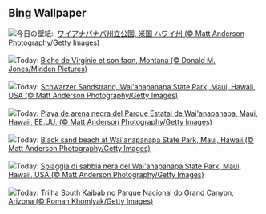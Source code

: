 ## Bing Wallpaper
![](https://www.bing.com/th?id=OHR.MauiBeach_JA-JP8405948672_UHD.jpg&w=1000)今日の壁紙: &nbsp;[ワイアナパナパ州立公園, 米国 ハワイ州 (© Matt Anderson Photography/Getty Images)](https://www.bing.com/th?id=OHR.MauiBeach_JA-JP8405948672_UHD.jpg)
<br><br/>
![](https://www.bing.com/th?id=OHR.OdocoileusVirginianus_FR-FR2394755934_UHD.jpg&w=1000)Today: [Biche de Virginie et son faon, Montana  (© Donald M. Jones/Minden Pictures)](https://www.bing.com/th?id=OHR.OdocoileusVirginianus_FR-FR2394755934_UHD.jpg)
<br><br/>
![](https://www.bing.com/th?id=OHR.MauiBeach_DE-DE6881454131_UHD.jpg&w=1000)Today: [Schwarzer Sandstrand, Wai'anapanapa State Park, Maui, Hawaii, USA (© Matt Anderson Photography/Getty Images)](https://www.bing.com/th?id=OHR.MauiBeach_DE-DE6881454131_UHD.jpg)
<br><br/>
![](https://www.bing.com/th?id=OHR.MauiBeach_ES-ES6617224094_UHD.jpg&w=1000)Today: [Playa de arena negra del Parque Estatal de Wai'anapanapa, Maui, Hawaii, EE.UU. (© Matt Anderson Photography/Getty Images)](https://www.bing.com/th?id=OHR.MauiBeach_ES-ES6617224094_UHD.jpg)
<br><br/>
![](https://www.bing.com/th?id=OHR.MauiBeach_EN-GB9406184102_UHD.jpg&w=1000)Today: [Black sand beach at Wai'anapanapa State Park, Maui, Hawaii (© Matt Anderson Photography/Getty Images)](https://www.bing.com/th?id=OHR.MauiBeach_EN-GB9406184102_UHD.jpg)
<br><br/>
![](https://www.bing.com/th?id=OHR.MauiBeach_IT-IT7525014716_UHD.jpg&w=1000)Today: [Spiaggia di sabbia nera del Wai'anapanapa State Park, Maui, Hawaii, USA (© Matt Anderson Photography/Getty Images)](https://www.bing.com/th?id=OHR.MauiBeach_IT-IT7525014716_UHD.jpg)
<br><br/>
![](https://www.bing.com/th?id=OHR.SouthKaibabTrail_PT-BR5757407327_UHD.jpg&w=1000)Today: [Trilha South Kaibab no Parque Nacional do Grand Canyon, Arizona (© Roman Khomlyak/Getty Images)](https://www.bing.com/th?id=OHR.SouthKaibabTrail_PT-BR5757407327_UHD.jpg)
<br><br/>
